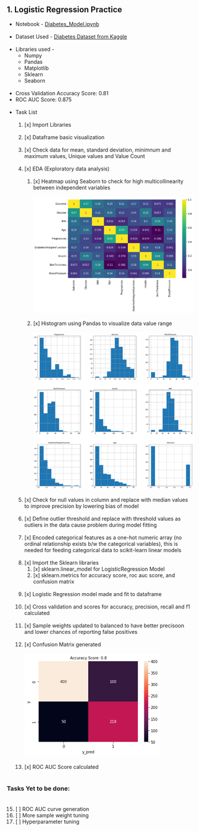 ## 1. Logistic Regression Practice

- Notebook - [Diabetes_Model.ipynb](/diabetes_classification_task/Model.ipynb)<br/><br/>
- Dataset Used - [Diabetes Dataset from Kaggle](/diabetes_classification_task/diabetes.csv)<br/><br/>
- Libraries used -
    - Numpy
    - Pandas
    - Matplotlib
    - Sklearn
    - Seaborn
 <br/><br/>
- Cross Validation Accuracy Score: 0.81
- ROC AUC Score: 0.875 <br/><br/>
- Task List<br/><br/>
   1) [x] Import Libraries<br/><br/>
   2) [x] Dataframe basic visualization<br/><br/>
   3) [x] Check data for mean, standard deviation, minimnum and maximum values, Unique values and Value Count<br/><br/>
   4) [x] EDA (Exploratory data analysis)<br/><br/>
      1) [x] Heatmap using Seaborn to check for high multicollinearity between independent variables<br/><br/>![Seaborn_Heatmap](/diabetes_classification_task/assets/img/Heatmap.png)<br/><br/>
      2) [x] Histogram using Pandas to visualize data value range<br/><br/>![Histogram](/diabetes_classification_task/assets/img/Histogram.png)<br/><br/>
   5) [x] Check for null values in column and replace with median values to improve precision by lowering bias of model<br/><br/>
   6) [x] Define outlier threshold and replace with threshold values as outliers in the data cause problem during model fitting<br/><br/>
   7) [x] Encoded categorical features as a one-hot numeric array (no ordinal relationship exists b/w the categorical variables), this is needed for feeding categorical data to scikit-learn linear models<br/><br/>
   8) [x] Import the Sklearn libraries<br/>
      1) [x] sklearn.linear_model for LogisticRegression Model<br/>
      2) [x] sklearn.metrics for accuracy score, roc auc score, and confusion matrix<br/><br/>
   9) [x] Logistic Regression model made and fit to dataframe<br/><br/>
   10) [x] Cross validation and scores for accuracy, precision, recall and f1 calculated<br/><br/>
   11) [x] Sample weights updated to balanced to have better precisoon and lower chances of reporting false positives<br/><br/>
   12) [x] Confusion Matrix generated<br/><br/>![Confusion Matrix](/diabetes_classification_task/assets/img/Confusionmatrix.png)<br><br/>
   13) [x] ROC AUC Score calculated<br/><br/>
### Tasks Yet to be done:<br/><br/>
   15) [ ] ROC AUC curve generation
   16) [ ] More sample weight tuning
   17) [ ] Hyperparameter tuning
